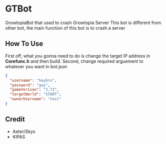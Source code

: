 # GTBot
GrowtopiaBot that used to crash Growtopia Server
This bot is different from other bot, the main function of this bot is to crash a server
## How To Use
First off, what you gonna need to do is change the target IP address in **Corefunc.h** and then build.
Second, change required arguement to whatever you want in bot.json
```json
{
  "username": "heybro",
  "password": "gay",
  "gameVersion": "3.73",
  "targetWorld": "START",
  "ownerUsername": "test"
}
```
## Credit
- Aeter/Skys
- KIPAS
